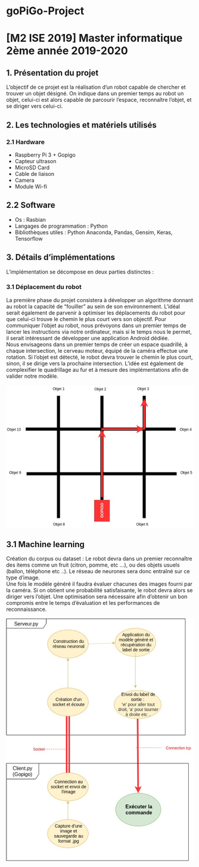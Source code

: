 # goPiGo-Project
<h1>[M2 ISE 2019] Master informatique 2ème année 2019-2020</h1>
 
<h2>1. Présentation du projet</h2>

L’objectif de ce projet est la réalisation d’un robot capable de chercher et trouver un objet désigné. On indique dans un premier temps au robot un objet, celui-ci est alors capable de parcourir l’espace, reconnaître l’objet, et se diriger vers celui-ci.
 
<h2>2. Les technologies et matériels utilisés</h2>
<h3>2.1 Hardware</h3>
<ul>
<li>Raspberry Pi 3 + Gopigo</li>
<li>Capteur ultrason</li>
<li>MicroSD Card</li>
<li>Cable de liaison</li>
<li>Camera</li>
<li>Module Wi-fi</li>
</ul>
 
<h2>2.2 Software</h2>
<ul>
<li>Os : Rasbian</li>
<li>Langages de programmation : Python</li>
<li>Bibliothèques utiles : Python Anaconda, Pandas, Gensim, Keras, Tensorflow</li>
</ul>
 
<h2>3. Détails d’implémentations</h2>
L’implémentation se décompose en deux parties distinctes : 
<h3>3.1 Déplacement du robot</h3>
La première phase du projet consistera à développer un algorithme donnant au robot la capacité de “fouiller” au sein de son environnement. L’idéal serait également de parvenir à optimiser les déplacements du robot pour que celui-ci trouve le chemin le plus court vers son objectif. Pour communiquer l’objet au robot, nous prévoyons dans un premier temps de lancer les instructions via notre ordinateur, mais si le temps nous le permet, il serait intéressant de développer une application Android dédiée.
<br>
Nous envisageons dans un premier temps de créer un espace quadrillé, à chaque intersection, le cerveau moteur, équipé de la caméra effectue une rotation. Si l’objet est détecté, le robot devra trouver le chemin le plus court, sinon, il se dirige vers la prochaine intersection. L’idée est également de complexifier le quadrillage au fur et à mesure des implémentations afin de valider notre modèle.
<br><br>
<img src="https://github.com/roman-boursier/goPiGo-Project/blob/master/image1.jpg"/>

<h2>3.1 Machine learning</h2>
Création du corpus ou dataset : Le robot devra dans un premier reconnaître des items comme un fruit (citron, pomme, etc …), ou des objets usuels (ballon, téléphone etc ..). Le réseau de neurones sera donc entraîné sur ce type d’image.
<br>
Une fois le modèle généré il faudra évaluer chacunes des images fourni par la caméra. Si on obtient une probabilité satisfaisante, le robot devra alors se diriger vers l’objet.  Une optimisation sera nécessaire afin d’obtenir un bon compromis entre le temps d’évaluation et les performances de reconnaissance.
<br><br>
<img src="https://github.com/roman-boursier/goPiGo-Project/blob/master/image2.jpg"/>

